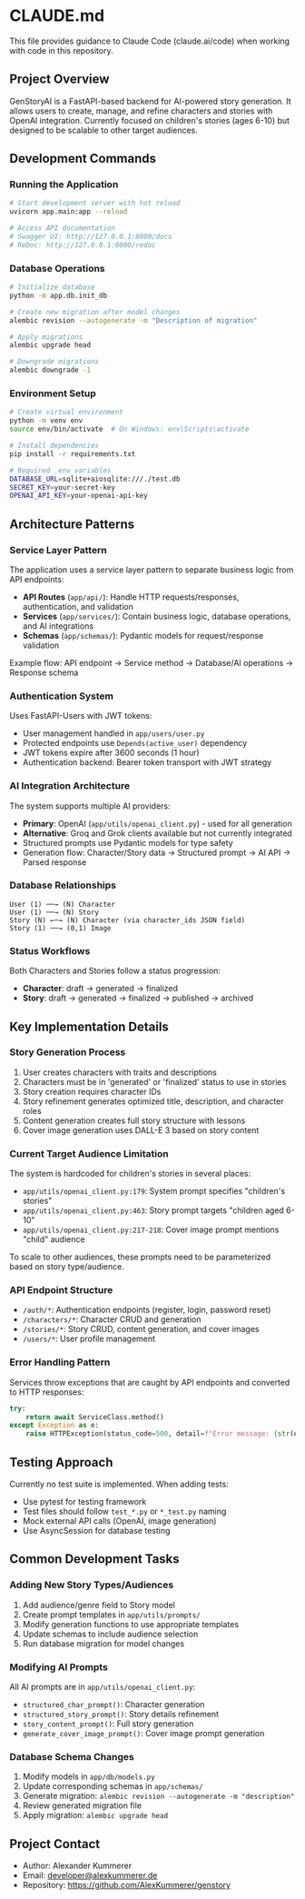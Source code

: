 # CLAUDE.md

This file provides guidance to Claude Code (claude.ai/code) when working with code in this repository.

## Project Overview

GenStoryAI is a FastAPI-based backend for AI-powered story generation. It allows users to create, manage, and refine characters and stories with OpenAI integration. Currently focused on children's stories (ages 6-10) but designed to be scalable to other target audiences.

## Development Commands

### Running the Application
```bash
# Start development server with hot reload
uvicorn app.main:app --reload

# Access API documentation
# Swagger UI: http://127.0.0.1:8000/docs
# ReDoc: http://127.0.0.1:8000/redoc
```

### Database Operations
```bash
# Initialize database
python -m app.db.init_db

# Create new migration after model changes
alembic revision --autogenerate -m "Description of migration"

# Apply migrations
alembic upgrade head

# Downgrade migrations
alembic downgrade -1
```

### Environment Setup
```bash
# Create virtual environment
python -m venv env
source env/bin/activate  # On Windows: env\Scripts\activate

# Install dependencies
pip install -r requirements.txt

# Required .env variables
DATABASE_URL=sqlite+aiosqlite:///./test.db
SECRET_KEY=your-secret-key
OPENAI_API_KEY=your-openai-api-key
```

## Architecture Patterns

### Service Layer Pattern
The application uses a service layer pattern to separate business logic from API endpoints:
- **API Routes** (`app/api/`): Handle HTTP requests/responses, authentication, and validation
- **Services** (`app/services/`): Contain business logic, database operations, and AI integrations
- **Schemas** (`app/schemas/`): Pydantic models for request/response validation

Example flow: API endpoint → Service method → Database/AI operations → Response schema

### Authentication System
Uses FastAPI-Users with JWT tokens:
- User management handled in `app/users/user.py`
- Protected endpoints use `Depends(active_user)` dependency
- JWT tokens expire after 3600 seconds (1 hour)
- Authentication backend: Bearer token transport with JWT strategy

### AI Integration Architecture
The system supports multiple AI providers:
- **Primary**: OpenAI (`app/utils/openai_client.py`) - used for all generation
- **Alternative**: Groq and Grok clients available but not currently integrated
- Structured prompts use Pydantic models for type safety
- Generation flow: Character/Story data → Structured prompt → AI API → Parsed response

### Database Relationships
```
User (1) ──→ (N) Character
User (1) ──→ (N) Story
Story (N) ←─→ (N) Character (via character_ids JSON field)
Story (1) ──→ (0,1) Image
```

### Status Workflows
Both Characters and Stories follow a status progression:
- **Character**: draft → generated → finalized
- **Story**: draft → generated → finalized → published → archived

## Key Implementation Details

### Story Generation Process
1. User creates characters with traits and descriptions
2. Characters must be in 'generated' or 'finalized' status to use in stories
3. Story creation requires character IDs
4. Story refinement generates optimized title, description, and character roles
5. Content generation creates full story structure with lessons
6. Cover image generation uses DALL-E 3 based on story content

### Current Target Audience Limitation
The system is hardcoded for children's stories in several places:
- `app/utils/openai_client.py:179`: System prompt specifies "children's stories"
- `app/utils/openai_client.py:463`: Story prompt targets "children aged 6-10"
- `app/utils/openai_client.py:217-218`: Cover image prompt mentions "child" audience

To scale to other audiences, these prompts need to be parameterized based on story type/audience.

### API Endpoint Structure
- `/auth/*`: Authentication endpoints (register, login, password reset)
- `/characters/*`: Character CRUD and generation
- `/stories/*`: Story CRUD, content generation, and cover images
- `/users/*`: User profile management

### Error Handling Pattern
Services throw exceptions that are caught by API endpoints and converted to HTTP responses:
```python
try:
    return await ServiceClass.method()
except Exception as e:
    raise HTTPException(status_code=500, detail=f"Error message: {str(e)}")
```

## Testing Approach
Currently no test suite is implemented. When adding tests:
- Use pytest for testing framework
- Test files should follow `test_*.py` or `*_test.py` naming
- Mock external API calls (OpenAI, image generation)
- Use AsyncSession for database testing

## Common Development Tasks

### Adding New Story Types/Audiences
1. Add audience/genre field to Story model
2. Create prompt templates in `app/utils/prompts/`
3. Modify generation functions to use appropriate templates
4. Update schemas to include audience selection
5. Run database migration for model changes

### Modifying AI Prompts
All AI prompts are in `app/utils/openai_client.py`:
- `structured_char_prompt()`: Character generation
- `structured_story_prompt()`: Story details refinement  
- `story_content_prompt()`: Full story generation
- `generate_cover_image_prompt()`: Cover image prompt generation

### Database Schema Changes
1. Modify models in `app/db/models.py`
2. Update corresponding schemas in `app/schemas/`
3. Generate migration: `alembic revision --autogenerate -m "description"`
4. Review generated migration file
5. Apply migration: `alembic upgrade head`

## Project Contact
- Author: Alexander Kummerer
- Email: developer@alexkummerer.de
- Repository: https://github.com/AlexKummerer/genstory